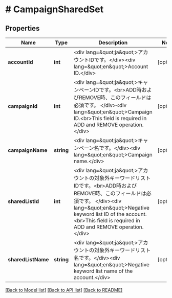 # # CampaignSharedSet

## Properties

Name | Type | Description | Notes
------------ | ------------- | ------------- | -------------
**accountId** | **int** | &lt;div lang&#x3D;\&quot;ja\&quot;&gt;アカウントIDです。&lt;/div&gt;&lt;div lang&#x3D;\&quot;en\&quot;&gt;Account ID.&lt;/div&gt; | [optional] 
**campaignId** | **int** | &lt;div lang&#x3D;\&quot;ja\&quot;&gt;キャンペーンIDです。&lt;br&gt;ADD時およびREMOVE時、このフィールドは必須です。 &lt;/div&gt;&lt;div lang&#x3D;\&quot;en\&quot;&gt;Campaign ID.&lt;br&gt;This field is required in ADD and REMOVE operation. &lt;/div&gt; | [optional] 
**campaignName** | **string** | &lt;div lang&#x3D;\&quot;ja\&quot;&gt;キャンペーン名です。&lt;/div&gt;&lt;div lang&#x3D;\&quot;en\&quot;&gt;Campaign name.&lt;/div&gt; | [optional] 
**sharedListId** | **int** | &lt;div lang&#x3D;\&quot;ja\&quot;&gt;アカウントの対象外キーワードリストIDです。&lt;br&gt;ADD時およびREMOVE時、このフィールドは必須です。 &lt;/div&gt;&lt;div lang&#x3D;\&quot;en\&quot;&gt;Negative keyword list ID  of the account.&lt;br&gt;This field is required in ADD and REMOVE operation.&lt;/div&gt; | [optional] 
**sharedListName** | **string** | &lt;div lang&#x3D;\&quot;ja\&quot;&gt;アカウントの対象外キーワードリスト名です。&lt;/div&gt;&lt;div lang&#x3D;\&quot;en\&quot;&gt;Negative keyword list name of the account.&lt;/div&gt; | [optional] 

[[Back to Model list]](../../README.md#documentation-for-models) [[Back to API list]](../../README.md#documentation-for-api-endpoints) [[Back to README]](../../README.md)


